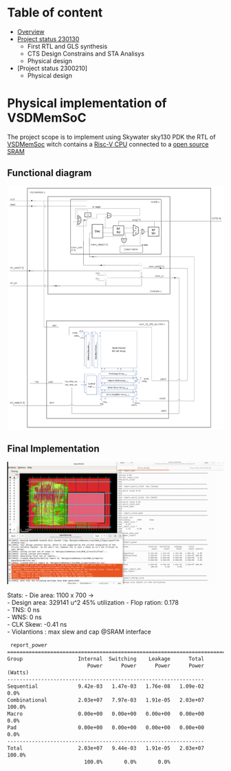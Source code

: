 # Table of content  
+ [Overview](#functional-diagram)
+ [Project status 230130](https://github.com/MihaiHMO/VSDhdp/blob/main/vsdmemsoc_prj/Status_230130.md)
	+ First RTL and GLS synthesis  
	+ CTS Design Constrains and STA Analisys
	+ Physical design
+ [Project status 2300210]
	+ Physical design 


# Physical implementation of VSDMemSoC

The project scope is to implement using Skywater sky130 PDK the RTL of [VSDMemSoc](https://github.com/vsdip/VSDMemSoC) witch contains a [Risc-V CPU](https://github.com/RISCV-MYTH-WORKSHOP/riscv_myth_workshop_nov22-MihaiHMO/settings) connected to a [open source SRAM](https://github.com/vsdip/vsdsram_sky130)  

## Functional diagram   
![SoC Diagram](Imgs/SoC_struct.png)  

## Final Implementation

![](Imgs/OL_first_good_result.png)

Stats:
	- Die area: 1100 x 700 ->  
	- Design area: 329141 u^2 45% utilization 
	- Flop ration: 0.178  
	- TNS: 0 ns   
	- WNS: 0 ns   
	- CLK Skew: -0.41 ns  
	- Violantions :  max slew and cap @SRAM interface
```
 report_power
============================================================================
Group                  Internal  Switching    Leakage      Total
                          Power      Power      Power      Power (Watts)
----------------------------------------------------------------
Sequential             9.42e-03   1.47e-03   1.76e-08   1.09e-02   0.0%
Combinational          2.03e+07   7.97e-03   1.91e-05   2.03e+07 100.0%
Macro                  0.00e+00   0.00e+00   0.00e+00   0.00e+00   0.0%
Pad                    0.00e+00   0.00e+00   0.00e+00   0.00e+00   0.0%
----------------------------------------------------------------
Total                  2.03e+07   9.44e-03   1.91e-05   2.03e+07 100.0%
                         100.0%       0.0%       0.0%
```
